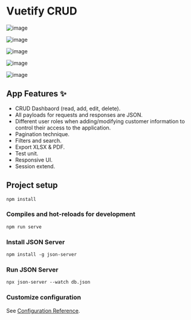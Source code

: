 # Vuetify CRUD

![image](https://user-images.githubusercontent.com/52779920/190688382-6f4cddbc-5a3d-4ba8-a21f-ab3d39fd44ca.png)

![image](https://user-images.githubusercontent.com/52779920/190688392-a4a73a82-4e6f-4d86-a3e7-4522271e9821.png)

![image](https://user-images.githubusercontent.com/52779920/190688496-f04f16dd-d08f-496f-b1c8-5bad16af6011.png)

![image](https://user-images.githubusercontent.com/52779920/190688567-1483471e-eb41-4613-ad0c-281b26d9cf72.png)

![image](https://user-images.githubusercontent.com/52779920/190688639-fb339696-3d5b-4abb-96b2-06a242d8fcf0.png)

## App Features ✨

- CRUD Dashbaord (read, add, edit, delete).
- All payloads for requests and responses are JSON.
- Different user roles when adding/modifying customer information to control their access to the application.
- Pagination technique.
- Filters and search.
- Export XLSX & PDF.
- Test unit.
- Responsive UI.
- Session extend.


## Project setup

```
npm install
```

### Compiles and hot-reloads for development

```
npm run serve
```

### Install JSON Server
```
npm install -g json-server
```

### Run JSON Server
```
npx json-server --watch db.json
```




### Customize configuration

See [Configuration Reference](https://cli.vuejs.org/config/).
